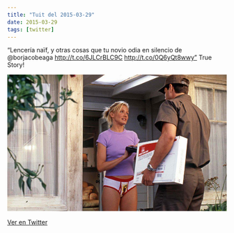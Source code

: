 ```yaml
---
title: "Tuit del 2015-03-29"
date: 2015-03-29
tags: [twitter]
---
```


“Lencería naïf, y otras cosas que tu novio odia en silencio de @borjacobeaga http://t.co/6JLCrBLC9C http://t.co/0Q6yQt8wwy” True Story!

![Imagen](/assets/images/582148610038632448-CBBSvsbUkAEFqgg.jpg)

[Ver en Twitter](https://twitter.com/i/web/status/582148610038632448)
